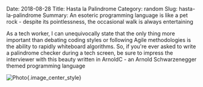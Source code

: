 Date: 2018-08-28
Title: Hasta la Palindrome
Category: random
Slug: hasta-la-palindrome
Summary: An esoteric programming language is like a pet rock - despite its pointlessness, the occasional walk is always entertaining

As a tech worker, I can unequivocally state that the only thing more important than debating coding 
styles or following Agile methodologies is the ability to rapidly whiteboard algorithms. So, if
you're ever asked to write a palindrome checker during a tech screen, be sure to impress 
the interviewer with this beauty written in ArnoldC - an Arnold Schwarzenegger themed programming language

![Photo]({attach}/assets/random/2018/hasta-la-palindrome-all.png){.image_center_style}
